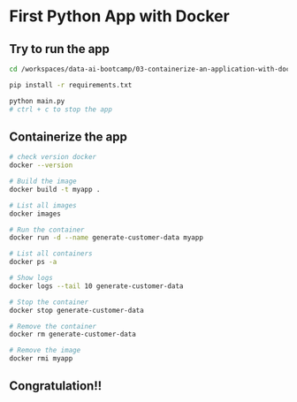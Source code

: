 # First Python App with Docker

## Try to run the app

```bash
cd /workspaces/data-ai-bootcamp/03-containerize-an-application-with-docker/01-first-python-app-with-docker

pip install -r requirements.txt

python main.py
# ctrl + c to stop the app
```

## Containerize the app

```bash
# check version docker
docker --version

# Build the image
docker build -t myapp .

# List all images
docker images

# Run the container
docker run -d --name generate-customer-data myapp

# List all containers
docker ps -a

# Show logs
docker logs --tail 10 generate-customer-data

# Stop the container
docker stop generate-customer-data

# Remove the container
docker rm generate-customer-data

# Remove the image
docker rmi myapp
```

## Congratulation!!
